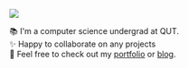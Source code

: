 
<img src="https://capsule-render.vercel.app/api?type=wave&height=300&color=gradient&text=Hi!%20I'm%20Otto.&textBg=false&fontAlign=50&animation=scaleIn&section=header&reversal=false
" />

📚 I'm a computer science undergrad at QUT. <br> ✨ Happy to collaborate on any projects <br> 📑 Feel free to check out my [portfolio](https://ottohellwig.vercel.app/) or [blog](https://ottohellwig.me/).
